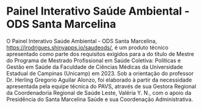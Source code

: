 # Painel Interativo Saúde Ambiental - ODS Santa Marcelina

O Painel Interativo Saúde Ambiental - ODS Santa Marcelina, https://jrodrigues.shinyapps.io/saudeods/, é um produto técnico apresentado como parte dos requisitos exigidos para a do título de Mestre do Programa
de Mestrado Profissional em Saúde Coletiva: Políticas e Gestão em Saúde da Faculdade de Ciências Médicas da Universidade Estadual de Campinas (Unicamp) em 2023. Sob a orientação do professor Dr. Herling
Gregorio Aguilar Alonzo, foi elaborado à partir da necessidade apresentada pela equipe técnica do PAVS, através de sua Gestora Regional da Coordenadoria Regional de Saúde Leste, Valéria Y. N., com o apoio da
Presidência do Santa Marcelina Saúde e sua Coordenação Administrativa.
